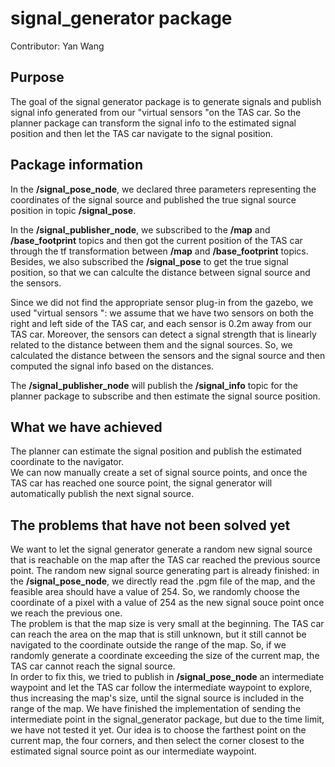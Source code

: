 # signal_generator package  
Contributor: Yan Wang
## Purpose  

The goal of the signal generator package is to generate signals and publish signal info generated from our "virtual sensors "on the TAS car. So the planner package can transform the signal info to the estimated signal position and then let the TAS car navigate to the signal position.

## Package information  

In the **/signal_pose_node**, we declared three parameters representing the coordinates of the signal source and published the true signal source position in topic **/signal_pose**.   

In the **/signal_publisher_node**, we subscribed to the **/map** and **/base_footprint** topics and then got the current position of the TAS car through the tf transformation between **/map** and **/base_footprint** topics.  Besides, we also subscribed the **/signal_pose** to get the true signal position, so that we can calculte the distance between signal source and the sensors.

Since we did not find the appropriate sensor plug-in from the gazebo, we used "virtual sensors ": we assume that we have two sensors on both the right and left side of the TAS car, and each sensor is 0.2m away from our TAS car. Moreover, the sensors can detect a signal strength that is linearly related to the distance between them and the signal sources. So, we calculated the distance between the sensors and the signal source and then computed the signal info based on the distances.   

The **/signal_publisher_node** will publish the **/signal_info** topic for the planner package to subscribe and then estimate the signal source position.  

## What we have achieved  

The planner can estimate the signal position and publish the estimated coordinate to the navigator.  
We can now manually create a set of signal source points, and once the TAS car has reached one source point, the signal generator will automatically publish the next signal source.  

## The problems that have not been solved yet  

We want to let the signal generator generate a random new signal source that is reachable on the map after the TAS car reached the previous source point. The random new signal source generating part is already finished: in the **/signal_pose_node**, we directly read the .pgm file of the map, and the feasible area should have a value of 254. So, we randomly choose the coordinate of a pixel with a value of 254 as the new signal souce point once we reach the previous one.  
The problem is that the map size is very small at the beginning. The TAS car can reach the area on the map that is still unknown, but it still cannot be navigated to the coordinate outside the range of the map. So, if we randomly generate a coordinate exceeding the size of the current map, the TAS car cannot reach the signal source.  
In order to fix this, we tried to publish in **/signal_pose_node** an intermediate waypoint and let the TAS car follow the intermediate waypoint to explore, thus increasing the map's size, until the signal source is included in the range of the map. We have finished the implementation of sending the intermediate point in the signal_generator package, but due to the time limit, we have not tested it yet. Our idea is to choose the farthest point on the current map, the four corners, and then select the corner closest to the estimated signal source point as our intermediate waypoint.
